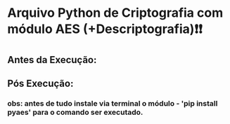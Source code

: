 # Arquivo Python de Criptografia com módulo AES (+Descriptografia)❗❗

## Antes da Execução: 

## Pós Execução:

### obs: antes de tudo instale via terminal o módulo - 'pip install pyaes' para o comando ser executado.
